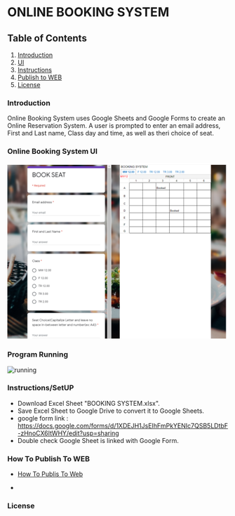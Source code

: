 # ONLINE BOOKING SYSTEM
## Table of Contents
1. [Introduction](#Introduction)
2. [UI](#Online-Booking-Systems-UI)
3. [Instructions](#Instructions)
4. [Publish to WEB](#How-To-Publish-To-WEB)
5. [License](#License)
### Introduction
Online Booking System uses Google Sheets and Google Forms to create an Online Reservation System. A user is prompted to enter an email address, First and Last name, Class day and time, as well as theri choice of seat. 
### Online Booking System UI
![Website](https://github.com/ChavezPaulina/testingCap/blob/main/Visuals/Website.PNG)  
### Program Running
![running](https://github.com/ryangriggs1/Digital-Measures-V2/blob/main/PNGandGIF/running.gif)
### Instructions/SetUP
* Download Excel Sheet "BOOKING SYSTEM.xlsx".
* Save Excel Sheet to Google Drive to convert it to Google Sheets.
* google form link :  https://docs.google.com/forms/d/1XDEJH1JsEIhFmPkYENIc7QSB5LDtbF-zHnoCX6ItWHY/edit?usp=sharing
* Double check Google Sheet is linked with Google Form.
### How To Publish To WEB
- [How To Publis To Web](HowToPublishToWeb/)
*
### License
